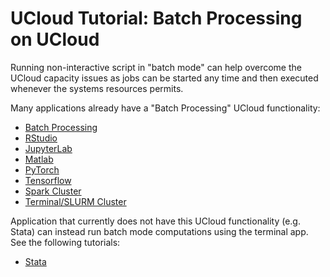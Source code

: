 # UCloud Tutorial: Batch Processing on UCloud

Running non-interactive script in "batch mode" can help overcome the UCloud capacity issues as jobs can be started any time and then executed whenever the systems resources permits.  

Many applications already have a "Batch Processing" UCloud functionality:

- [Batch Processing](https://docs.cloud.sdu.dk/Apps/batch_apps.html)
- [RStudio](https://docs.cloud.sdu.dk/Apps/rstudio.html?highlight=rstudio)
- [JupyterLab](https://docs.cloud.sdu.dk/Apps/jupyter-lab.html?highlight=jupyterlab)
- [Matlab](https://docs.cloud.sdu.dk/Apps/matlab.html?highlight=matlab)
- [PyTorch](https://docs.cloud.sdu.dk/Apps/pytorch.html?highlight=batch)
- [Tensorflow](https://docs.cloud.sdu.dk/Apps/tensorflow.html)
- [Spark Cluster](https://docs.cloud.sdu.dk/Apps/spark-cluster.html?highlight=batch+mode)
- [Terminal/SLURM Cluster](https://docs.cloud.sdu.dk/Apps/terminal.html?highlight=batch+mode)
 
Application that currently does not have this UCloud functionality (e.g. Stata) can instead run batch mode computations using the terminal app. See the following tutorials:

- [Stata](https://github.com/CBS-HPC/UCloud_BatchMode/blob/main/Stata.ipynb)
